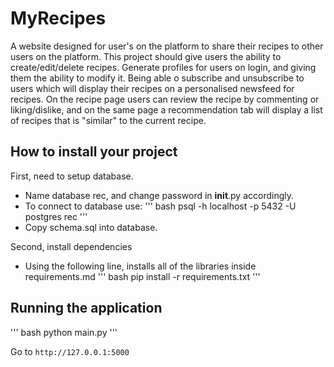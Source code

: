 # MyRecipes

A website designed for user's on the platform to share their recipes to other users on the platform. This project should give users the ability to create/edit/delete recipes. Generate profiles for users on login, and giving them the ability to modify it. Being able o subscribe and unsubscribe to users which will display their recipes on a personalised newsfeed for recipes. On the recipe page users can review the recipe by commenting or liking/dislike, and on the same page a recommendation tab will display a list of recipes that is "similar" to the current recipe.

## How to install your project

First, need to setup database.

- Name database rec, and change password in **init**.py accordingly.
- To connect to database use:
  ''' bash
  psql -h localhost -p 5432 -U postgres rec
  '''
- Copy schema.sql into database.

Second, install dependencies

- Using the following line, installs all of the libraries inside requirements.md
  ''' bash
  pip install -r requirements.txt
  '''

## Running the application

''' bash
python main.py
'''

Go to `http://127.0.0.1:5000`
